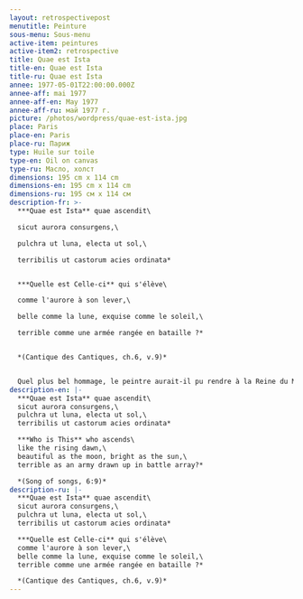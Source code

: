 ```yaml
---
layout: retrospectivepost
menutitle: Peinture
sous-menu: Sous-menu
active-item: peintures
active-item2: retrospective
title: Quae est Ista
title-en: Quae est Ista
title-ru: Quae est Ista
annee: 1977-05-01T22:00:00.000Z
annee-aff: mai 1977
annee-aff-en: May 1977
annee-aff-ru: май 1977 г.
picture: /photos/wordpress/quae-est-ista.jpg
place: Paris
place-en: Paris
place-ru: Париж
type: Huile sur toile
type-en: Oil on canvas
type-ru: Масло, холст
dimensions: 195 cm x 114 cm
dimensions-en: 195 cm x 114 cm
dimensions-ru: 195 см x 114 см
description-fr: >-
  ***Quae est Ista** quae ascendit\

  sicut aurora consurgens,\

  pulchra ut luna, electa ut sol,\

  terribilis ut castorum acies ordinata*


  ***Quelle est Celle-ci** qui s'élève\

  comme l'aurore à son lever,\

  belle comme la lune, exquise comme le soleil,\

  terrible comme une armée rangée en bataille ?*


  *(Cantique des Cantiques, ch.6, v.9)*


  Quel plus bel hommage, le peintre aurait-il pu rendre à la Reine du Monde, que cette œuvre magnifique, pleine de majesté, la toute dernière , peinte quatre mois seulement avant sa mort ?
description-en: |-
  ***Quae est Ista** quae ascendit\
  sicut aurora consurgens,\
  pulchra ut luna, electa ut sol,\
  terribilis ut castorum acies ordinata*

  ***Who is This** who ascends\
  like the rising dawn,\
  beautiful as the moon, bright as the sun,\
  terrible as an army drawn up in battle array?*

  *(Song of songs, 6:9)*
description-ru: |-
  ***Quae est Ista** quae ascendit\
  sicut aurora consurgens,\
  pulchra ut luna, electa ut sol,\
  terribilis ut castorum acies ordinata*

  ***Quelle est Celle-ci** qui s'élève\
  comme l'aurore à son lever,\
  belle comme la lune, exquise comme le soleil,\
  terrible comme une armée rangée en bataille ?*

  *(Cantique des Cantiques, ch.6, v.9)*
---
```

